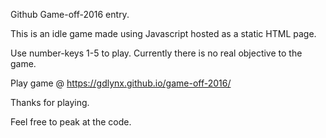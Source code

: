 Github Game-off-2016 entry. 

This is an idle game made using Javascript hosted as a static HTML page. 

Use number-keys 1-5 to play. Currently there is no real objective to the game.

Play game @ https://gdlynx.github.io/game-off-2016/

Thanks for playing.

Feel free to peak at the code.


